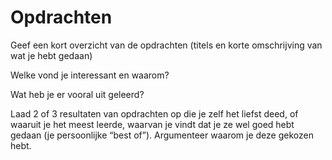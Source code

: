 # Opdrachten

Geef een kort overzicht van de opdrachten (titels en korte omschrijving van wat je hebt gedaan)

Welke vond je interessant en waarom?

Wat heb je er vooral uit geleerd?

Laad 2 of 3 resultaten van opdrachten op die je zelf het liefst deed, of waaruit je het meest leerde,
waarvan je vindt dat je ze wel goed hebt gedaan (je persoonlijke “best of”). Argumenteer waarom je
deze gekozen hebt.